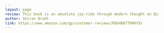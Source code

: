 ```yaml
---
layout: page
review: This book is an absolute joy-ride through modern thought on Bitcoin and why it is so impactful to the author and so many. You will be buying bitcoin after this read.
author: Shiran Brodt
link: https://www.amazon.com/gp/customer-reviews/ROS4B67TH0KY9/
---
```

